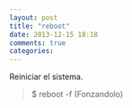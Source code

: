 ```yaml
---
layout: post
title: "reboot"
date: 2013-12-15 18:18
comments: true
categories: 
---
```

Reiniciar el sistema.

>$ reboot -f (Fonzandolo)

